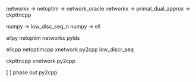 
networkx -> netoptim -> network\_oracle
networkx -> primal\_dual_approx -> ckpttncpp

numpy -> low\_disc\_seq\_n
numpy -> ell

ellpy
    netoptim
    	networkx
    pylds

ellcpp
    netoptimcpp
        xnetwork
	py2cpp
    low_discr_seq

ckpttncpp
    xnetwork
    py2cpp

[ ] phase out py2cpp
